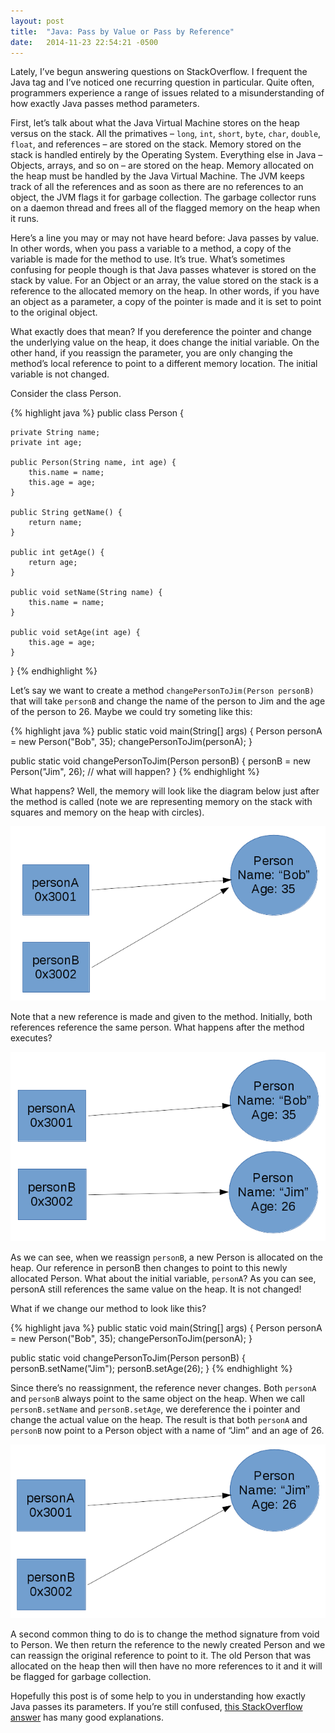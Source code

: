 ```yaml
---
layout: post
title:  "Java: Pass by Value or Pass by Reference"
date:   2014-11-23 22:54:21 -0500
---
```


Lately, I’ve begun answering questions on StackOverflow. I frequent the Java 
tag and I’ve noticed one recurring question in particular. Quite often, programmers experience a 
range of issues related to a misunderstanding of how exactly Java passes method parameters.

First, let’s talk about what the Java Virtual Machine stores on the heap versus on the stack. All 
the primatives – `long`, `int`, `short`, `byte`, `char`, `double`, `float`, and references – are stored on the 
stack. Memory stored on the stack is handled entirely by the Operating System. Everything else in 
Java – Objects, arrays, and so on – are stored on the heap. Memory allocated on the heap must be 
handled by the Java Virtual Machine. The JVM keeps track of all the references and as soon as 
there are no references to an object, the JVM flags it for garbage collection. The garbage 
collector runs on a daemon thread and frees all of the flagged memory on the heap when it runs.

Here’s a line you may or may not have heard before: Java passes by value. In other words, when you 
pass a variable to a method, a copy of the variable is made for the method to use. It’s true. 
What’s sometimes confusing for people though is that Java passes whatever is stored on the stack by 
value. For an Object or an array, the value stored on the stack is a reference to the allocated 
memory on the heap. In other words, if you have an object as a parameter, a copy of the pointer is 
made and it is set to point to the original object.

What exactly does that mean? If you dereference the pointer and change the underlying value on the 
heap, it does change the initial variable. On the other hand, if you reassign the parameter, you 
are only changing the method’s local reference to point to a different memory location. The 
initial variable is not changed.

Consider the class Person.

{% highlight java %}
public class Person {

    private String name;
    private int age;

    public Person(String name, int age) {
        this.name = name;
        this.age = age;
    }

    public String getName() {
        return name;
    }

    public int getAge() {
        return age;
    }

    public void setName(String name) {
        this.name = name;
    }

    public void setAge(int age) {
        this.age = age;
    }
}
{% endhighlight %}

Let’s say we want to create a method `changePersonToJim(Person personB)` that will take `personB` 
and change the name of the person to Jim and the age of the person to 26. Maybe we could try 
someting like this:

{% highlight java %}
public static void main(String[] args) {
    Person personA = new Person("Bob", 35);
    changePersonToJim(personA);
}

public static void changePersonToJim(Person personB) {
    personB = new Person("Jim", 26); // what will happen?
}
{% endhighlight %}

What happens? Well, the memory will look like the diagram below just after the method is called 
(note we are representing memory on the stack with squares and memory on the heap with circles).

![Diagram 1][1]

Note that a new reference is made and given to the method. Initially, both references reference 
the same person. What happens after the method executes?

![Diagram 2][2]

As we can see, when we reassign `personB`, a new Person is allocated on the heap. Our reference 
in personB then changes to point to this newly allocated Person. What about the initial 
variable, `personA`? As you can see, personA still references the same value on the heap. It is 
not changed!

What if we change our method to look like this?

{% highlight java %}
public static void main(String[] args) {
    Person personA = new Person("Bob", 35);
    changePersonToJim(personA);
}

public static void changePersonToJim(Person personB) {
    personB.setName("Jim");
    personB.setAge(26);
}
{% endhighlight %}

Since there’s no reassignment, the reference never changes. Both `personA` and `personB` always point 
to the same object on the heap. When we call `personB.setName` and `personB.setAge`, we dereference the i
pointer and change the actual value on the heap. The result is that both `personA` and `personB` now 
point to a Person object with a name of “Jim” and an age of 26.

![Diagram 3][3]

A second common thing to do is to change the method signature from void to Person. We then return 
the reference to the newly created Person and we can reassign the original reference to point to 
it. The old Person that was allocated on the heap then will then have no more references to it 
and it will be flagged for garbage collection.

Hopefully this post is of some help to you in understanding how exactly Java passes its parameters. 
If you’re still confused, [this StackOverflow answer](http://stackoverflow.com/questions/40480/is-java-pass-by-reference-or-pass-by-value) has many good explanations.

[1]: /assets/1.png
[2]: /assets/2.png
[3]: /assets/3.png

